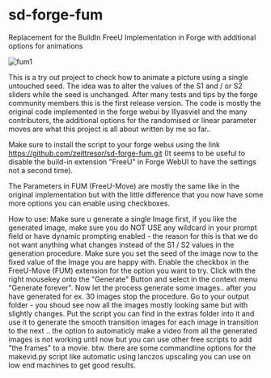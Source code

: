 # sd-forge-fum
Replacement for the BuildIn FreeU Implementation in Forge with additional options for animations

![fum1](https://github.com/user-attachments/assets/a9961ff0-55a2-405b-bc4e-5ea151bf5292)

This is a try out project to check how to animate a picture using a single untouched seed. 
The idea was to alter the values of the S1 and / or S2 sliders while the seed is unchanged.
After many tests and tips by the forge community members this is the first release version.
The code is mostly the original code implemented in the forge webui by lllyasviel and the
many contributors, the additional options for the randomised or linear parameter moves are
what this project is all about written by me so far..

Make sure to install the script to your forge webui using the link https://github.com/zeittresor/sd-forge-fum.git
(It seems to be useful to disable the build-in extension "FreeU" in Forge WebUI to have the settings not a second time).

The Parameters in FUM (FreeU-Move) are mostly the same like in the original implementation but with the little
difference that you now have some more options you can enable using checkboxes.

How to use:
Make sure u generate a single Image first, if you like the generated image, make sure you do NOT USE any wildcard
in your prompt field or have dynamic prompting enabled - the reason for this is that we do not want anything what
changes instead of the S1 / S2 values in the generation procedure.
Make sure you set the seed of the image now to the fixed value of the Image you are happy with.
Enable the checkbox in the FreeU-Move (FUM) extension for the option you want to try.
Click with the right mousekey onto the "Generate" Button and select in the context menu "Generate forever".
Now let the process generate some images.. after you have generated for ex. 30 images stop the procedure.
Go to your output folder - you shoud see now all the images mostly looking same but with slightly changes.
Put the script you can find in the extras folder into it and use it to generate the smooth transition images
for each image in transition to the next .. the option to automaticly make a video from all the generated images
is not working until now but you can use other free scripts to add "the frames" to a movie. btw. there are
some commandline options for the makevid.py script like automatic using lanczos upscaling you can use on low end
machines to get good results.
